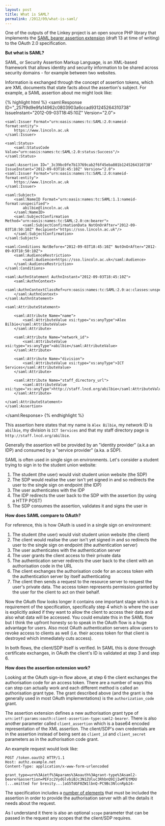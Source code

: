 ```yaml
---
layout: post
title: What is SAML?
permalink: /2012/09/what-is-saml/
---
```


One of the outputs of the Linkey project is an open source PHP library that implements the [SAML bearer assertion extension](http://tools.ietf.org/html/draft-ietf-oauth-saml2-bearer-13) (draft 13 at time of writing) to the OAuth 2.0 specification.

**But what is SAML?**

SAML, or Security Assertion Markup Language, is an XML-based framework that allows identity and security information to be shared across security domains - for example between two websites.

Information is exchanged through the concept of assertion tokens, which are XML documents that state facts about the assertion's subject. For example, a SAML assertion about me might look like:

{% highlight html %}
<saml:Response ID="_257f9d9e9fa14962c0803903a6ccad931245264310738" IssueInstant="2012-09-03T18:45:10Z" Version="2.0">

	<saml:Issuer Format="urn:oasis:names:tc:SAML:2.0:nameid-format:entity">
		https://www.lincoln.ac.uk
	</saml:Issuer>

	<saml:Status>
		<saml:StatusCode Value="urn:oasis:names:tc:SAML:2.0:status:Success"/>
	</saml:Status>

	<saml:Assertion ID="_3c39bc0fe7b13769cab2f6f45eba801b1245264310738" IssueInstant="2012-09-03T18:45:10Z" Version="2.0">
	<saml:Issuer Format="urn:oasis:names:tc:SAML:2.0:nameid-format:entity">
		https://www.lincoln.ac.uk
	</saml:Issuer>

	<saml:Subject>
		<saml:NameID Format="urn:oasis:names:tc:SAML:1.1:nameid-format:unspecified">
			abilbie@lincoln.ac.uk
		</saml:NameID>
		<saml:SubjectConfirmation Method="urn:oasis:names:tc:SAML:2.0:cm:bearer">
			<saml:SubjectConfirmationData NotOnOrAfter="2012-09-03T18:50:10Z" Recipient="https://sso.lincoln.ac.uk"/>
		</saml:SubjectConfirmation>
	</saml:Subject>

	<saml:Conditions NotBefore="2012-09-03T18:45:10Z" NotOnOrAfter="2012-09-03T18:50:10Z">
		<saml:AudienceRestriction>
			<saml:Audience>https://sso.lincoln.ac.uk</saml:Audience>
		</saml:AudienceRestriction>
	</saml:Conditions>

	<saml:AuthnStatement AuthnInstant="2012-09-03T18:45:10Z">
		<saml:AuthnContext>
			<saml:AuthnContextClassRef>urn:oasis:names:tc:SAML:2.0:ac:classes:unspecified</saml:AuthnContextClassRef>
		</saml:AuthnContext>
	</saml:AuthnStatement>

	<saml:AttributeStatement>

		<saml:Attribute Name="name">
			<saml:AttributeValue xsi:type="xs:anyType">Alex Bilbie</saml:AttributeValue>
		</saml:Attribute>

		<saml:Attribute Name="network_id">
			<saml:AttributeValue xsi:type="xs:anyType">abilbie</saml:AttributeValue>
		</saml:Attribute>

		<saml:Attribute Name="division">
			<saml:AttributeValue xsi:type="xs:anyType">ICT Services</saml:AttributeValue>
		</saml:Attribute>

		<saml:Attribute Name="staff_directory_url">
			<saml:AttributeValue xsi:type="xs:anyType">http://staff.lncd.org/abilbie</saml:AttributeValue>
		</saml:Attribute>

	</saml:AttributeStatement>
	</saml:Assertion>
</saml:Response>
{% endhighlight %}

This assertion here states that my name is `Alex Bilbie`, my network ID is `abilbie`, my division is `ICT Services` and that my staff directory page is `http://staff.lncd.org/abilbie`.

Generally the assertion will be provided by an "identity provider" (a.k.a an IDP) and consumed by a "service provider" (a.ka. a SDP).

SAML is often used in single sign on environments. Let's consider a student trying to sign in to the student union website:

1. The student (the user) would visit student union website (the SDP)
2. The SDP would realise the user isn't yet signed in and so redirects the user to the single sign on endpoint (the IDP)
3. The user authenticates with the IDP
4. The IDP redirects the user back to the SDP with the assertion (by using a HTTP POST)
5. The SDP consumes the assertion, validates it and signs the user in

**How does SAML compare to OAuth?**

For reference, this is how OAuth is used in a single sign on environment:

1. The student (the user) would visit student union website (the client)
2. The client would realise the user isn't yet signed in and so redirects the user to the single sign on endpoint (the authentication server)
3. The user authenticates with the authentication server
4. The user grants the client access to their private data
5. The authentication server redirects the user back to the client with an authorisation code in the URL
6. The client exchanges the authorisation code for an access token with the authentication server by itself authenticating
7. The client then sends a request to the resource server to request the user's private data. The access token represents permission granted by the user for the client to act on their behalf.

Now the OAuth flow looks longer it contains one important stage which is a requirement of the specification, specifically step 4 which is where the user is explicitly asked if they want to allow the client to access their data and also what data will be accessed. You could emulate this in the SAML flow but I think the upfront honesty so to speak in the OAuth flow is a huge advantage for users. Also most OAuth authentication servers allow users to revoke access to clients as well (i.e. their access token for that client is destroyed which immediately cuts access).

In both flows, the client/SDP itself is verified. In SAML this is done through certificate exchanges, in OAuth the client's ID is validated at step 3 and step 6.

**How does the assertion extension work?**

Looking at the OAuth sign-in flow above, at step 6 the client exchanges the authorisation code for an access token. There are a number of ways this can step can actually work and each different method is called an authorisation grant type. The grant described above (and the grant is the generally used in most OAuth implementations) is the `authorization_code` grant.

The assertion extension defines a new authorisation grant type of `urn:ietf:params:oauth:client-assertion-type:saml2-bearer`. There is also another parameter called `client_assertion` which is a base64 encoded representation of the XML assertion. The client/SDP's own credentials are in the assertion instead of being sent as `client_id` and `client_secret` parameters as in the authorisation code grant.

An example request would look like:

	POST /token.oauth2 HTTP/1.1
	Host: authz.example.net
	Content-Type: application/x-www-form-urlencoded

	grant_type=urn%3Aietf%3Aparams%3Aoauth%3Agrant-type%3Asaml2-
	bearer&assertion=PEFzc2VydGlvbiBJc3N1ZUluc3RhbnQ9IjIwMTEtMDU
	[...omitted for brevity...]aG5TdGF0ZW1lbnQ-PC9Bc3NlcnRpb24-

The specification includes a [number of elements](http://tools.ietf.org/html/draft-ietf-oauth-saml2-bearer-13#section-3) that must be included the assertion in order to provide the authorisation server with all the details it needs about the request.

As I understand it there is also an optional `scope` parameter that can be passed in the request any scopes that the client/SDP requires.
